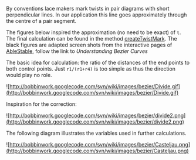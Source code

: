 By conventions lace makers mark twists in pair diagrams with short perpendicular lines. In our application this line goes approximately through the centre of a pair segment.

The figures below inspired the approximation (no need to be exact) of `t`. The final calculation can be found in the method [createTwistMark](http://code.google.com/p/bobbinwork/source/browse/trunk/src/nl/BobbinWork/diagram/math/Annotations.java). The black figures are adapted screen shots from the interactive pages of [AbleStable](http://www.ablestable.com/play/bezier/), follow the link to _Understanding Bezier Curves_

The basic idea for calculation: the ratio of the distances of the end points to both control points. Just `r1/(r1+r4)` is too simple as thus the direction would play no role.

![http://bobbinwork.googlecode.com/svn/wiki/images/bezier/Divide.gif](http://bobbinwork.googlecode.com/svn/wiki/images/bezier/Divide.gif)

Inspiration for the correction:

![http://bobbinwork.googlecode.com/svn/wiki/images/bezier/divide2.png](http://bobbinwork.googlecode.com/svn/wiki/images/bezier/divide2.png)

The following diagram illustrates the variables used in further calculations.

![http://bobbinwork.googlecode.com/svn/wiki/images/bezier/Casteljau.png](http://bobbinwork.googlecode.com/svn/wiki/images/bezier/Casteljau.png)